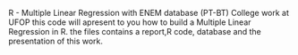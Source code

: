 R - Multiple Linear Regression with ENEM database (PT-BT) College work at UFOP
this code will apresent to you how to build a Multiple Linear Regression in R. the files contains a report,R code, database and the presentation of this work.
